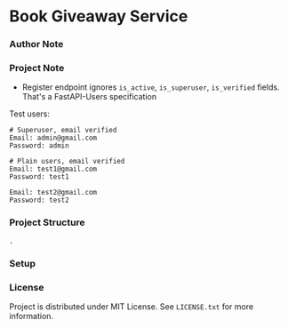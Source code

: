 # Book Giveaway Service

### Author Note

### Project Note
 - Register endpoint ignores `is_active`, `is_superuser`, `is_verified` fields. That's a FastAPI-Users specification
 
Test users:

```
# Superuser, email verified
Email: admin@gmail.com
Password: admin

# Plain users, email verified
Email: test1@gmail.com
Password: test1

Email: test2@gmail.com
Password: test2
```

### Project Structure
```
.
```

### Setup

### License
Project is distributed under MIT License. See `LICENSE.txt` for more information.

